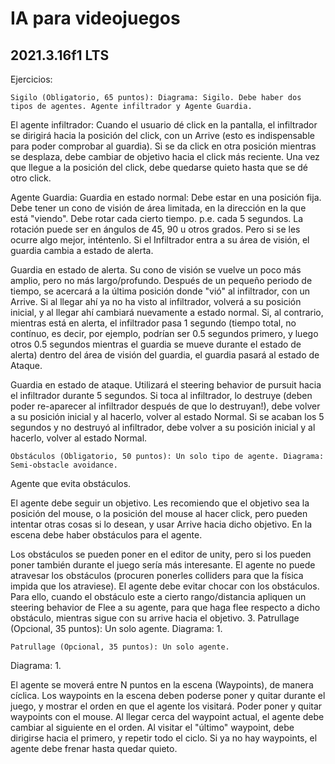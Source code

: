 # IA para videojuegos
## 2021.3.16f1 LTS


Ejercicios:

    Sigilo (Obligatorio, 65 puntos): Diagrama: Sigilo. Debe haber dos tipos de agentes. Agente infiltrador y Agente Guardia.

El agente infiltrador: Cuando el usuario dé click en la pantalla, el infiltrador se dirigirá hacia la posición del click, con un Arrive (esto es indispensable para poder comprobar al guardia). Si se da click en otra posición mientras se desplaza, debe cambiar de objetivo hacia el click más reciente. Una vez que llegue a la posición del click, debe quedarse quieto hasta que se dé otro click.

Agente Guardia: Guardia en estado normal: Debe estar en una posición fija. Debe tener un cono de visión de área limitada, en la dirección en la que está "viendo". Debe rotar cada cierto tiempo. p.e. cada 5 segundos. La rotación puede ser en ángulos de 45, 90 u otros grados. Pero si se les ocurre algo mejor, inténtenlo. Si el Infiltrador entra a su área de visión, el guardia cambia a estado de alerta.

Guardia en estado de alerta. Su cono de visión se vuelve un poco más amplio, pero no más largo/profundo. Después de un pequeño periodo de tiempo, se acercará a la última posición donde "vió" al infiltrador, con un Arrive. Si al llegar ahí ya no ha visto al infiltrador, volverá a su posición inicial, y al llegar ahí cambiará nuevamente a estado normal. Si, al contrario, mientras está en alerta, el infiltrador pasa 1 segundo (tiempo total, no contínuo, es decir, por ejemplo, podrían ser 0.5 segundos primero, y luego otros 0.5 segundos mientras el guardia se mueve durante el estado de alerta) dentro del área de visión del guardia, el guardia pasará al estado de Ataque.

Guardia en estado de ataque. Utilizará el steering behavior de pursuit hacia el infiltrador durante 5 segundos. Si toca al infiltrador, lo destruye (deben poder re-aparecer al infiltrador después de que lo destruyan!), debe volver a su posición inicial y al hacerlo, volver al estado Normal. Si se acaban los 5 segundos y no destruyó al infiltrador, debe volver a su posición inicial y al hacerlo, volver al estado Normal.

    Obstáculos (Obligatorio, 50 puntos): Un solo tipo de agente. Diagrama: Semi-obstacle avoidance.

Agente que evita obstáculos.

El agente debe seguir un objetivo. Les recomiendo que el objetivo sea la posición del mouse, o la posición del mouse al hacer click, pero pueden intentar otras cosas si lo desean, y usar Arrive hacia dicho objetivo. En la escena debe haber obstáculos para el agente.

Los obstáculos se pueden poner en el editor de unity, pero si los pueden poner también durante el juego sería más interesante. El agente no puede atravesar los obstáculos (procuren ponerles colliders para que la física impida que los atraviese). El agente debe evitar chocar con los obstáculos. Para ello, cuando el obstáculo este a cierto rango/distancia apliquen un steering behavior de Flee a su agente, para que haga flee respecto a dicho obstáculo, mientras sigue con su arrive hacia el objetivo. 3. Patrullage (Opcional, 35 puntos): Un solo agente. Diagrama: 1.


    Patrullage (Opcional, 35 puntos): Un solo agente.
Diagrama: 1.

El agente se moverá entre N puntos en la escena (Waypoints), de manera cíclica.
Los waypoints en la escena deben poderse poner y quitar durante el juego, y mostrar el orden en que el agente los visitará.
Poder poner y quitar waypoints con el mouse.
Al llegar cerca del waypoint actual, el agente debe cambiar al siguiente en el orden.
Al visitar el "último" waypoint, debe dirigirse hacia el primero, y repetir todo el ciclo.
Si ya no hay waypoints, el agente debe frenar hasta quedar quieto.

